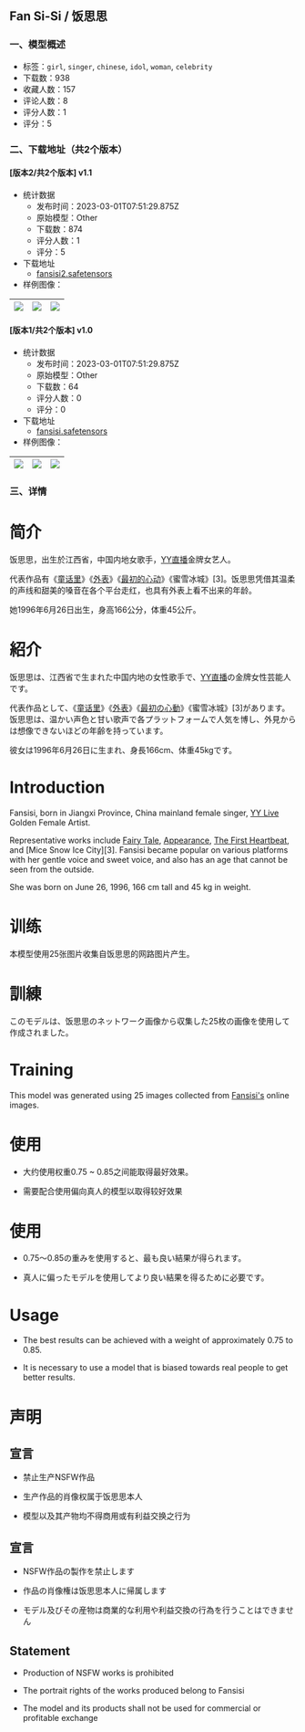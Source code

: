 ## Fan Si-Si / 饭思思
### 一、模型概述

- 标签：`girl`, `singer`, `chinese`, `idol`, `woman`, `celebrity`
- 下载数：938
- 收藏人数：157
- 评论人数：8
- 评分人数：1
- 评分：5

### 二、下载地址（共2个版本）

#### [版本2/共2个版本] v1.1

- 统计数据
  - 发布时间：2023-03-01T07:51:29.875Z
  - 原始模型：Other
  - 下载数：874
  - 评分人数：1
  - 评分：5
- 下载地址
  - [fansisi2.safetensors](https://civitai.com/api/download/models/13154)
- 样例图像：

| <img src="https://image.civitai.com/xG1nkqKTMzGDvpLrqFT7WA/bf88e9aa-132d-473e-e60b-0c49ee54cf00/width=450/127182.jpeg" /> | <img src="https://image.civitai.com/xG1nkqKTMzGDvpLrqFT7WA/9ab97d1f-6d1a-4bb0-5591-7c899f39da00/width=450/127181.jpeg" /> | <img src="https://image.civitai.com/xG1nkqKTMzGDvpLrqFT7WA/ed194431-8b0a-4886-563e-236dc53ec500/width=450/127180.jpeg" /> |
| ---- | ---- | ---- |

#### [版本1/共2个版本] v1.0

- 统计数据
  - 发布时间：2023-03-01T07:51:29.875Z
  - 原始模型：Other
  - 下载数：64
  - 评分人数：0
  - 评分：0
- 下载地址
  - [fansisi.safetensors](https://civitai.com/api/download/models/13153)
- 样例图像：

| <img src="https://image.civitai.com/xG1nkqKTMzGDvpLrqFT7WA/b58d8ac9-b672-4c49-8112-a3aaa4dceb00/width=450/127177.jpeg" /> | <img src="https://image.civitai.com/xG1nkqKTMzGDvpLrqFT7WA/e0282115-0088-443e-f43c-e8faa9f27a00/width=450/127179.jpeg" /> | <img src="https://image.civitai.com/xG1nkqKTMzGDvpLrqFT7WA/b454a5ac-ea99-46b2-b631-bc28cdd5a800/width=450/127178.jpeg" /> |
| ---- | ---- | ---- |


### 三、详情
<h1>简介</h1><p>饭思思，出生於江西省，中国内地女歌手，<a target="_blank" rel="ugc" href="https://baike.baidu.hk/item/YY%E7%9B%B4%E6%92%AD/15832987">YY直播</a>金牌女艺人。</p><p>代表作品有《<a target="_blank" rel="ugc" href="https://baike.baidu.hk/item/%E7%AB%A5%E8%AF%9D%E9%87%8C/22995128">童话里</a>》《<a target="_blank" rel="ugc" href="https://baike.baidu.hk/item/%E5%A4%96%E8%A1%A8/23123019">外表</a>》《<a target="_blank" rel="ugc" href="https://baike.baidu.hk/item/%E6%9C%80%E5%88%9D%E7%9A%84%E5%BF%83%E5%8A%A8/22643337">最初的心动</a>》《蜜雪冰城》[3]。饭思思凭借其温柔的声线和甜美的嗓音在各个平台走红，也具有外表上看不出来的年龄。</p><p>她1996年6月26日出生，身高166公分，体重45公斤。</p><h1>紹介</h1><p>饭思思は、江西省で生まれた中国内地の女性歌手で、<a target="_blank" rel="ugc" href="https://baike.baidu.hk/item/YY%E7%9B%B4%E6%92%AD/15832987">YY直播</a>の金牌女性芸能人です。</p><p>代表作品として、《<a target="_blank" rel="ugc" href="https://baike.baidu.hk/item/%E7%AB%A5%E8%AF%9D%E9%87%8C/22995128">童话里</a>》《<a target="_blank" rel="ugc" href="https://baike.baidu.hk/item/%E5%A4%96%E8%A1%A8/23123019">外表</a>》《<a target="_blank" rel="ugc" href="https://baike.baidu.hk/item/%E6%9C%80%E5%88%9D%E7%9A%84%E5%BF%83%E5%8A%A8/22643337">最初の心動</a>》《蜜雪冰城》[3]があります。饭思思は、温かい声色と甘い歌声で各プラットフォームで人気を博し、外見からは想像できないほどの年齢を持っています。</p><p>彼女は1996年6月26日に生まれ、身長166cm、体重45kgです。</p><h1>Introduction</h1><p>Fansisi, born in Jiangxi Province, China mainland female singer, <a target="_blank" rel="ugc" href="https://baike.baidu.hk/item/YY%E7%9B%B4%E6%92%AD/15832987">YY Live</a> Golden Female Artist.</p><p>Representative works include <a target="_blank" rel="ugc" href="https://baike.baidu.hk/item/%E7%AB%A5%E8%AF%9D%E9%87%8C/22995128">Fairy Tale</a>, <a target="_blank" rel="ugc" href="https://baike.baidu.hk/item/%E5%A4%96%E8%A1%A8/23123019">Appearance</a>, <a target="_blank" rel="ugc" href="https://baike.baidu.hk/item/%E6%9C%80%E5%88%9D%E7%9A%84%E5%BF%83%E5%8A%A8/22643337">The First Heartbeat</a>, and [Mice Snow Ice City][3]. Fansisi became popular on various platforms with her gentle voice and sweet voice, and also has an age that cannot be seen from the outside.</p><p>She was born on June 26, 1996, 166 cm tall and 45 kg in weight.</p><h1></h1><h1>训练</h1><p>本模型使用25张图片收集自饭思思的网路图片产生。</p><h1>訓練</h1><p>このモデルは、饭思思のネットワーク画像から収集した25枚の画像を使用して作成されました。</p><h1>Training</h1><p>This model was generated using 25 images collected from <a target="_blank" rel="ugc" href="https://www.fansisi.com/">Fansisi's</a> online images.</p><p></p><h1>使用</h1><ul><li><p>大约使用权重0.75 ~ 0.85之间能取得最好效果。</p></li><li><p>需要配合使用偏向真人的模型以取得较好效果</p></li></ul><h1>使用</h1><ul><li><p>0.75〜0.85の重みを使用すると、最も良い結果が得られます。</p></li><li><p>真人に偏ったモデルを使用してより良い結果を得るために必要です。</p></li></ul><h1>Usage</h1><ul><li><p>The best results can be achieved with a weight of approximately 0.75 to 0.85.</p></li><li><p>It is necessary to use a model that is biased towards real people to get better results.</p></li></ul><p></p><h1>声明</h1><h2><strong>宣言</strong></h2><ul><li><p>禁止生产NSFW作品</p></li><li><p>生产作品的肖像权属于饭思思本人</p></li><li><p>模型以及其产物均不得商用或有利益交换之行为</p></li></ul><h2><strong>宣言</strong></h2><ul><li><p>NSFW作品の製作を禁止します</p></li><li><p>作品の肖像権は饭思思本人に帰属します</p></li><li><p>モデル及びその産物は商業的な利用や利益交換の行為を行うことはできません</p></li></ul><h2><strong>Statement</strong></h2><ul><li><p>Production of NSFW works is prohibited</p></li><li><p>The portrait rights of the works produced belong to Fansisi</p></li><li><p>The model and its products shall not be used for commercial or profitable exchange</p></li></ul>